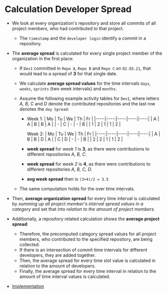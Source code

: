 # Calculation Developer Spread

- We look at every organization's repository and store all commits of all project members, who had contributed to that project.
  - The `timestamp` and the `developer login` identify a commit in a repository.
- The **average spread** is calculated for every single project member of the organization in the first place:

  - If `Dev1` committed in `Repo A`, `Repo B` and `Repo C` on `02.03.21`, that would lead to a spread of **3** for that single date.
  - We calculate **average spread values** for the time intervals `days`, `weeks`, `sprints` (two week intervals) and `months`.
  - Assume the following example activity tables for `Dev1`, where letters _A, B, C_ and _D_ denote the contributed repositories and the last row denotes the `day Spread`:

    - Week 1:
      | Mo | Tu | We | Th | Fr |
      |----:|----:|----:|----:|----:|
      | A | A | B | B | A |
      | - | C | - | - | B |
      | 1 | 2 | 1 | 1 | 2 |

      Week 2:
      | Mo | Tu | We | Th | Fr |
      |----:|----:|----:|----:|----:|
      | A | B | B | D | A |
      | C | D | - | - | B |
      | 2 | 2 | 1 | 1 | 2 |

    - **week spread** for _week 1_ is **3**, as there were contributions to different repositories _A, B, C_.
    - **week spread** for _week 2_ is **4**, as there were contributions to different repositories _A, B, C, D_.
    - **avg week spread** then is `(3+4)/2 = 3.5`

  - The same computation holds for the over time intervals.

- Then, **average organization spread** for every time interval is calculated by _summing up all project member's interval spread values in a category_ and set that into _relation to the amount of project members_.
- Additionally, a repository related calculation shows the **average project spread**:
  - Therefore, the precomputed category spread values for all project members, who contributed to the specified repository, are being collected.
  - If there is an intersection of commit time intervals for different developers, they are added together.
  - Then, the average spread for every time slot value is calculated in relation to the amount of developers.
  - Finally, the average spread for every time interval in relation to the amount of time interval values is calculated.
- [Implementation](../../src/database/statistics/developerFocus.service.ts)
